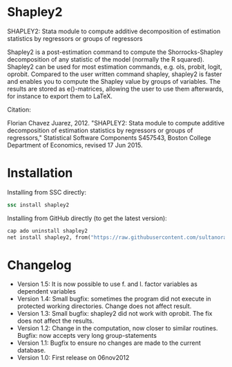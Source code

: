 # Shapley2

SHAPLEY2: Stata module to compute additive decomposition of estimation statistics by regressors or groups of regressors

Shapley2 is a post-estimation command to compute the Shorrocks-Shapley decomposition of any statistic of the model (normally the R squared). Shapley2 can be used for most estimation commands, e.g. ols, probit, logit, oprobit. Compared to the user written command shapley, shapley2 is faster and enables you to compute the Shapley value by groups of variables. The results are stored as e()-matrices, allowing the user to use them afterwards, for instance to export them to LaTeX.

Citation:

Florian Chavez Juarez, 2012. "SHAPLEY2: Stata module to compute additive decomposition of estimation statistics by regressors or groups of regressors," Statistical Software Components S457543, Boston College Department of Economics, revised 17 Jun 2015.


# Installation

Installing from SSC directly:

```stata
ssc install shapley2
```

Installing from GitHub directly (to get the latest version):

```stata
cap ado uninstall shapley2
net install shapley2, from("https://raw.githubusercontent.com/sultanorazbayev/shapley2/main/src/")
```


# Changelog

- Version 1.5: It is now possible to use f. and l. factor variables as dependent variables
- Version 1.4: Small bugfix: sometimes the program did not execute in protected working directories. Change does not affect result.
- Version 1.3: Small bugfix: shapley2 did not work with oprobit. The fix does not affect the results. 
- Version 1.2: Change in the computation, now closer to similar routines. Bugfix: now accepts very long group-statements
- Version 1.1: Bugfix to ensure no changes are made to the current database. 
- Version 1.0: First release on 06nov2012